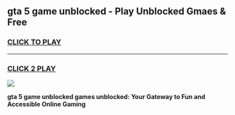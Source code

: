 
## gta 5 game unblocked - Play Unblocked Gmaes & Free
<h3>
<a href="https://news.freeplayer.one?title=gta_5_game_unblocked&ref=16F">CLICK TO PLAY</a></h3>
<hr>

<h3>
<a href="https://news.freeplayer.one?title=gta_5_game_unblocked&ref=16F">CLICK 2 PLAY</a>
  
</h3>

<a href="https://news.freeplayer.one?title=gta_5_game_unblocked&ref=16F/"><img src="https://clearcache.store/games.png"></a>


**gta 5 game unblocked games unblocked: Your Gateway to Fun and Accessible Online Gaming**
